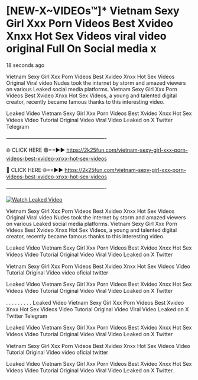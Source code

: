 # [NEW-X~VIDEOs™]* Vietnam Sexy Girl Xxx Porn Videos Best Xvideo Xnxx Hot Sex Videos viral video original Full On Social media x

18 seconds ago

Vietnam Sexy Girl Xxx Porn Videos Best Xvideo Xnxx Hot Sex Videos Original Viral video Nudes took the internet by storm and amazed viewers on various Leaked social media platforms. Vietnam Sexy Girl Xxx Porn Videos Best Xvideo Xnxx Hot Sex Videos, a young and talented digital creator, recently became famous thanks to this interesting video.

L𝚎aked Video Vietnam Sexy Girl Xxx Porn Videos Best Xvideo Xnxx Hot Sex Videos Video Tutorial Original Video Viral Video L𝚎aked on X Twitter Telegram

———————————————————-

🌐 CLICK HERE 🟢==►► https://2k25fun.com/vietnam-sexy-girl-xxx-porn-videos-best-xvideo-xnxx-hot-sex-videos

🔴 CLICK HERE 🌐==►► https://2k25fun.com/vietnam-sexy-girl-xxx-porn-videos-best-xvideo-xnxx-hot-sex-videos

———————————————————-

[![Watch Leaked Video](https://miro.medium.com/v2/resize:fit:828/format:webp/1*cilzJN44JGOrTw9NJCrNHA.gif "Watch Leaked Video")](https://2k25fun.com/vietnam-sexy-girl-xxx-porn-videos-best-xvideo-xnxx-hot-sex-videos)

Vietnam Sexy Girl Xxx Porn Videos Best Xvideo Xnxx Hot Sex Videos Original Viral video Nudes took the internet by storm and amazed viewers on various Leaked social media platforms. Vietnam Sexy Girl Xxx Porn Videos Best Xvideo Xnxx Hot Sex Videos, a young and talented digital creator, recently became famous thanks to this interesting video.

L𝚎aked Video Vietnam Sexy Girl Xxx Porn Videos Best Xvideo Xnxx Hot Sex Videos Video Tutorial Original Video Viral Video L𝚎aked on X Twitter

Vietnam Sexy Girl Xxx Porn Videos Best Xvideo Xnxx Hot Sex Videos Video Tutorial Original Video video oficial twitter

L𝚎aked Video Vietnam Sexy Girl Xxx Porn Videos Best Xvideo Xnxx Hot Sex Videos Video Tutorial Original Video Viral Video L𝚎aked on X Twitter

. . . . . . . . . L𝚎aked Video Vietnam Sexy Girl Xxx Porn Videos Best Xvideo Xnxx Hot Sex Videos Video Tutorial Original Video Viral Video L𝚎aked on X Twitter Telegram

L𝚎aked Video Vietnam Sexy Girl Xxx Porn Videos Best Xvideo Xnxx Hot Sex Videos Video Tutorial Original Video Viral Video L𝚎aked on X Twitter

Vietnam Sexy Girl Xxx Porn Videos Best Xvideo Xnxx Hot Sex Videos Video Tutorial Original Video video oficial twitter

L𝚎aked Video Vietnam Sexy Girl Xxx Porn Videos Best Xvideo Xnxx Hot Sex Videos Video Tutorial Original Video Viral Video L𝚎aked on X Twitter.